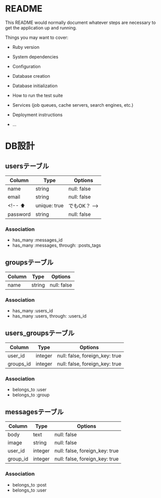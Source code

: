 # README

This README would normally document whatever steps are necessary to get the
application up and running.

Things you may want to cover:

* Ruby version

* System dependencies

* Configuration

* Database creation

* Database initialization

* How to run the test suite

* Services (job queues, cache servers, search engines, etc.)

* Deployment instructions

* ...

#  DB設計
## usersテーブル
|Column|Type|Options|
|------|----|-------|
|name|string|null: false|
|email|string|null: false|
              <!-- ⬆|unique: true|でもOK？ -->
|password|string|null: false|
### Association
- has_many :messages_id
- has_many  :messages,  through:  :posts_tags

## groupsテーブル
|Column|Type|Options|
|------|----|-------|
|name|string|null: false|
### Association
- has_many :users_id
- has_many  :users,  through:  :users_id

## users_groupsテーブル
|Column|Type|Options|
|------|----|-------|
|user_id|integer|null: false, foreign_key: true|
|groups_id|integer|null: false, foreign_key: true|
### Association
- belongs_to :user
- belongs_to :group

## messagesテーブル
|Column|Type|Options|
|------|----|-------|
|body|text|null: false|
|image|string|null: false|
|user_id|integer|null: false, foreign_key: true|
|group_id|integer|null: false, foreign_key: true|
### Association
- belongs_to :post
- belongs_to :user

